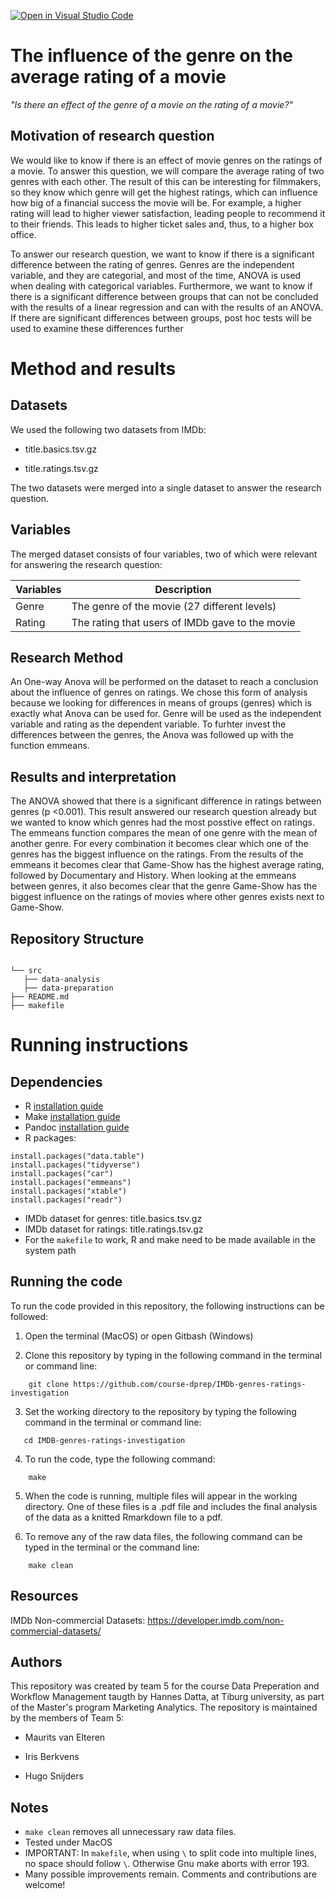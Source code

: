 [![Open in Visual Studio Code](https://classroom.github.com/assets/open-in-vscode-718a45dd9cf7e7f842a935f5ebbe5719a5e09af4491e668f4dbf3b35d5cca122.svg)](https://classroom.github.com/online_ide?assignment_repo_id=11726081&assignment_repo_type=AssignmentRepo)
# The influence of the genre on the average rating of a movie 

_"Is there an effect of the genre of a movie on the rating of a movie?"_


## Motivation of research question

We would like to know if there is an effect of movie genres on the ratings of a movie. To 
answer this question, we will compare the average rating of two genres with each other. The 
result of this can be interesting for filmmakers, so they know which genre will get the highest 
ratings, which can influence how big of a financial success the movie will be. For example, a 
higher rating will lead to higher viewer satisfaction, leading people to recommend it to their 
friends. This leads to higher ticket sales and, thus, to a higher box office. 


To answer our research question, we want to know if there is a significant difference between 
the rating of genres. Genres are the independent variable, and they are categorial, and most 
of the time, ANOVA is used when dealing with categorical variables. Furthermore, we want to 
know if there is a significant difference between groups that can not be concluded with the 
results of a linear regression and can with the results of an ANOVA. If there are significant 
differences between groups, post hoc tests will be used to examine these differences further

# Method and results

## Datasets
We used the following two datasets from IMDb:

-  title.basics.tsv.gz
  
-  title.ratings.tsv.gz


The two datasets were merged into a single dataset to answer the research question.  

## Variables 

The merged dataset consists of four variables, two of which were relevant for answering the research question: 

| Variables | Description                                              |
| ----------|----------------------------------------------------------|
| Genre     | The genre of the movie (27 different levels)             |
| Rating    | The rating that users of IMDb gave to the movie          | 

## Research Method 

An One-way Anova will be performed on the dataset to reach a conclusion about the influence of genres on ratings. We chose this form of analysis because we looking for differences in means of groups (genres) which is exactly what Anova can be used for. Genre will be used as the independent variable and rating as the dependent variable. To furhter invest the differences between the genres, the Anova was followed up with the function emmeans. 

## Results and interpretation 

The ANOVA showed that there is a significant difference in ratings between genres (p <0.001). This result answered our research question already but we wanted to know which genres had the most posstive effect on ratings. The emmeans function compares the mean of one genre with the mean of another genre. For every combination it becomes clear which one of the genres has the biggest influence on the ratings. From the results of the emmeans it becomes clear that Game-Show has the highest average rating, followed by Documentary and History. When looking at the emmeans between genres, it also becomes clear that the genre Game-Show has the biggest influence on the ratings of movies where other genres exists next to Game-Show. 


## Repository Structure 
```

└── src
   ├── data-analysis
   ├── data-preparation
├── README.md
├── makefile
```
# Running instructions 

## Dependencies
- R  [installation guide](https://tilburgsciencehub.com/building-blocks/configure-your-computer/statistics-and-computation/r/)
- Make  [installation guide](https://tilburgsciencehub.com/get/make)
- Pandoc  [installation guide](https://tilburgsciencehub.com/building-blocks/configure-your-computer/statistics-and-computation/pandoc/)
- R packages:
```
install.packages("data.table")
install.packages("tidyverse")
install.packages("car")
install.packages("emmeans")
install.packages("xtable")
install.packages("readr")
```
- IMDb dataset for genres: title.basics.tsv.gz
- IMDb dataset for ratings: title.ratings.tsv.gz
- For the `makefile` to work, R and make need to be made available in the system path 

## Running the code 

To run the code provided in this repository, the following instructions can be followed:

1. Open the terminal (MacOS) or open Gitbash (Windows)
   
2. Clone this repository by typing in the following command in the terminal or command line:
```
    git clone https://github.com/course-dprep/IMDb-genres-ratings-investigation
```
3. Set the working directory to the repository by typing the following command in the terminal or command line:
```
   cd IMDB-genres-ratings-investigation
```
4. To run the code, type the following command:
```
    make
```
5. When the code is running, multiple files will appear in the working directory. One of these files is a .pdf file and includes the final analysis of the data as a knitted Rmarkdown file to a pdf.

6. To remove any of the raw data files, the following command can be typed in the terminal or the command line:
```
    make clean 
```

## Resources 
IMDb Non-commercial Datasets: <https://developer.imdb.com/non-commercial-datasets/>  

## Authors 
This repository was created by team 5 for the course Data Preperation and Workflow Management taugth by Hannes Datta, at Tiburg university, as part of the Master's program Marketing Analytics. The repository is maintained by the members of Team 5: 

-  Maurits van Elteren
  
-  Iris Berkvens
   
-  Hugo Snijders


## Notes
- `make clean` removes all unnecessary raw data files.
- Tested under MacOS
- IMPORTANT: In `makefile`, when using `\` to split code into multiple lines, no space should follow `\`. Otherwise Gnu make aborts with error 193. 
- Many possible improvements remain. Comments and contributions are welcome!
